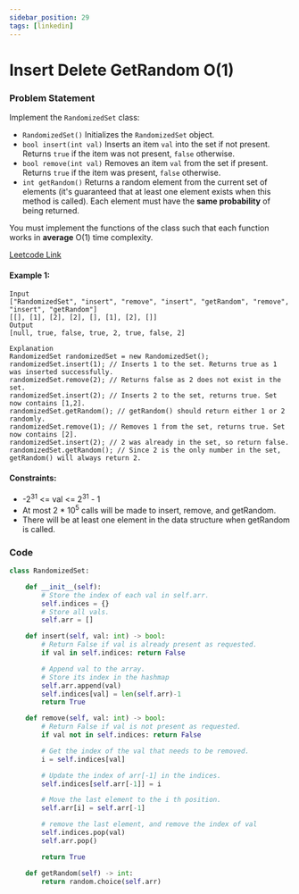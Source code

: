 ```yaml
---
sidebar_position: 29
tags: [linkedin]
---
```


# Insert Delete GetRandom O(1)

### Problem Statement

Implement the `RandomizedSet` class:

- `RandomizedSet()` Initializes the `RandomizedSet` object.
- `bool insert(int val)` Inserts an item `val` into the set if not present. Returns `true` if the item was not present, `false` otherwise.
- `bool remove(int val)` Removes an item `val` from the set if present. Returns `true` if the item was present, `false` otherwise.
- `int getRandom()` Returns a random element from the current set of elements (it's guaranteed that at least one element exists when this method is called). Each element must have the **same probability** of being returned.

You must implement the functions of the class such that each function works in **average** O(1) time complexity.

[Leetcode Link](https://leetcode.com/problems/insert-delete-getrandom-o1/)

#### Example 1:

```
Input
["RandomizedSet", "insert", "remove", "insert", "getRandom", "remove", "insert", "getRandom"]
[[], [1], [2], [2], [], [1], [2], []]
Output
[null, true, false, true, 2, true, false, 2]

Explanation
RandomizedSet randomizedSet = new RandomizedSet();
randomizedSet.insert(1); // Inserts 1 to the set. Returns true as 1 was inserted successfully.
randomizedSet.remove(2); // Returns false as 2 does not exist in the set.
randomizedSet.insert(2); // Inserts 2 to the set, returns true. Set now contains [1,2].
randomizedSet.getRandom(); // getRandom() should return either 1 or 2 randomly.
randomizedSet.remove(1); // Removes 1 from the set, returns true. Set now contains [2].
randomizedSet.insert(2); // 2 was already in the set, so return false.
randomizedSet.getRandom(); // Since 2 is the only number in the set, getRandom() will always return 2.
```

#### Constraints:

- -2<sup>31</sup> <= val <= 2<sup>31</sup> - 1
- At most 2 \* 10<sup>5</sup> calls will be made to insert, remove, and getRandom.
- There will be at least one element in the data structure when getRandom is called.

### Code

```python title="Python"
class RandomizedSet:

    def __init__(self):
        # Store the index of each val in self.arr.
        self.indices = {}
        # Store all vals.
        self.arr = []

    def insert(self, val: int) -> bool:
        # Return False if val is already present as requested.
        if val in self.indices: return False

        # Append val to the array.
        # Store its index in the hashmap
        self.arr.append(val)
        self.indices[val] = len(self.arr)-1
        return True

    def remove(self, val: int) -> bool:
        # Return False if val is not present as requested.
        if val not in self.indices: return False

        # Get the index of the val that needs to be removed.
        i = self.indices[val]

        # Update the index of arr[-1] in the indices.
        self.indices[self.arr[-1]] = i

        # Move the last element to the i th position.
        self.arr[i] = self.arr[-1]

        # remove the last element, and remove the index of val
        self.indices.pop(val)
        self.arr.pop()

        return True

    def getRandom(self) -> int:
        return random.choice(self.arr)
```
